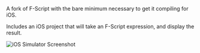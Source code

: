 A fork of F-Script with the bare minimum necessary to get it compiling for iOS.

Includes an iOS project that will take an F-Script expression, and display the result.

![iOS Simulator Screenshot](http://i.imgur.com/pIF2J.png)
